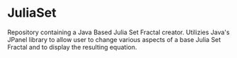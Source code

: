 # JuliaSet
Repository containing a Java Based Julia Set Fractal creator. Utilizies Java's JPanel library to allow user to change various aspects of a base Julia Set Fractal and to display the resulting equation.
